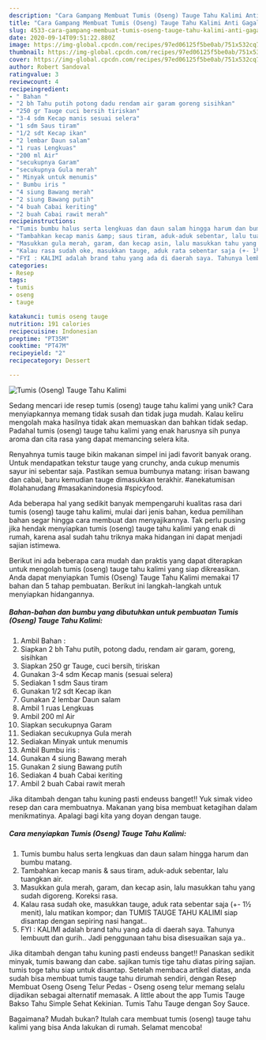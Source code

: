 ```yaml
---
description: "Cara Gampang Membuat Tumis (Oseng) Tauge Tahu Kalimi Anti Gagal"
title: "Cara Gampang Membuat Tumis (Oseng) Tauge Tahu Kalimi Anti Gagal"
slug: 4533-cara-gampang-membuat-tumis-oseng-tauge-tahu-kalimi-anti-gagal
date: 2020-09-14T09:51:22.880Z
image: https://img-global.cpcdn.com/recipes/97ed06125f5be0ab/751x532cq70/tumis-oseng-tauge-tahu-kalimi-foto-resep-utama.jpg
thumbnail: https://img-global.cpcdn.com/recipes/97ed06125f5be0ab/751x532cq70/tumis-oseng-tauge-tahu-kalimi-foto-resep-utama.jpg
cover: https://img-global.cpcdn.com/recipes/97ed06125f5be0ab/751x532cq70/tumis-oseng-tauge-tahu-kalimi-foto-resep-utama.jpg
author: Robert Sandoval
ratingvalue: 3
reviewcount: 4
recipeingredient:
- " Bahan "
- "2 bh Tahu putih potong dadu rendam air garam goreng sisihkan"
- "250 gr Tauge cuci bersih tiriskan"
- "3-4 sdm Kecap manis sesuai selera"
- "1 sdm Saus tiram"
- "1/2 sdt Kecap ikan"
- "2 lembar Daun salam"
- "1 ruas Lengkuas"
- "200 ml Air"
- "secukupnya Garam"
- "secukupnya Gula merah"
- " Minyak untuk menumis"
- " Bumbu iris "
- "4 siung Bawang merah"
- "2 siung Bawang putih"
- "4 buah Cabai keriting"
- "2 buah Cabai rawit merah"
recipeinstructions:
- "Tumis bumbu halus serta lengkuas dan daun salam hingga harum dan bumbu matang."
- "Tambahkan kecap manis &amp; saus tiram, aduk-aduk sebentar, lalu tuangkan air."
- "Masukkan gula merah, garam, dan kecap asin, lalu masukkan tahu yang sudah digoreng. Koreksi rasa."
- "Kalau rasa sudah oke, masukkan tauge, aduk rata sebentar saja (+- 1½ menit), lalu matikan kompor; dan TUMIS TAUGE TAHU KALIMI siap disantap dengan sepiring nasi hangat.."
- "FYI : KALIMI adalah brand tahu yang ada di daerah saya. Tahunya lembuutt dan gurih.. Jadi penggunaan tahu bisa disesuaikan saja ya.."
categories:
- Resep
tags:
- tumis
- oseng
- tauge

katakunci: tumis oseng tauge 
nutrition: 191 calories
recipecuisine: Indonesian
preptime: "PT35M"
cooktime: "PT47M"
recipeyield: "2"
recipecategory: Dessert

---
```



![Tumis (Oseng) Tauge Tahu Kalimi](https://img-global.cpcdn.com/recipes/97ed06125f5be0ab/751x532cq70/tumis-oseng-tauge-tahu-kalimi-foto-resep-utama.jpg)

Sedang mencari ide resep tumis (oseng) tauge tahu kalimi yang unik? Cara menyiapkannya memang tidak susah dan tidak juga mudah. Kalau keliru mengolah maka hasilnya tidak akan memuaskan dan bahkan tidak sedap. Padahal tumis (oseng) tauge tahu kalimi yang enak harusnya sih punya aroma dan cita rasa yang dapat memancing selera kita.

Renyahnya tumis tauge bikin makanan simpel ini jadi favorit banyak orang. Untuk mendapatkan tekstur tauge yang crunchy, anda cukup menumis sayur ini sebentar saja. Pastikan semua bumbunya matang: irisan bawang dan cabai, baru kemudian tauge dimasukkan terakhir. #anekatumisan #olahanudang #masakanindonesia #spicyfood.

Ada beberapa hal yang sedikit banyak mempengaruhi kualitas rasa dari tumis (oseng) tauge tahu kalimi, mulai dari jenis bahan, kedua pemilihan bahan segar hingga cara membuat dan menyajikannya. Tak perlu pusing jika hendak menyiapkan tumis (oseng) tauge tahu kalimi yang enak di rumah, karena asal sudah tahu triknya maka hidangan ini dapat menjadi sajian istimewa.


Berikut ini ada beberapa cara mudah dan praktis yang dapat diterapkan untuk mengolah tumis (oseng) tauge tahu kalimi yang siap dikreasikan. Anda dapat menyiapkan Tumis (Oseng) Tauge Tahu Kalimi memakai 17 bahan dan 5 tahap pembuatan. Berikut ini langkah-langkah untuk menyiapkan hidangannya.

<!--inarticleads1-->

##### Bahan-bahan dan bumbu yang dibutuhkan untuk pembuatan Tumis (Oseng) Tauge Tahu Kalimi:

1. Ambil  Bahan :
1. Siapkan 2 bh Tahu putih, potong dadu, rendam air garam, goreng, sisihkan
1. Siapkan 250 gr Tauge, cuci bersih, tiriskan
1. Gunakan 3-4 sdm Kecap manis (sesuai selera)
1. Sediakan 1 sdm Saus tiram
1. Gunakan 1/2 sdt Kecap ikan
1. Gunakan 2 lembar Daun salam
1. Ambil 1 ruas Lengkuas
1. Ambil 200 ml Air
1. Siapkan secukupnya Garam
1. Sediakan secukupnya Gula merah
1. Sediakan  Minyak untuk menumis
1. Ambil  Bumbu iris :
1. Gunakan 4 siung Bawang merah
1. Gunakan 2 siung Bawang putih
1. Sediakan 4 buah Cabai keriting
1. Ambil 2 buah Cabai rawit merah


Jika ditambah dengan tahu kuning pasti endeuss banget!! Yuk simak video resep dan cara membuatnya. Makanan yang bisa membuat ketagihan dalam menikmatinya. Apalagi bagi kita yang doyan dengan tauge. 

<!--inarticleads2-->

##### Cara menyiapkan Tumis (Oseng) Tauge Tahu Kalimi:

1. Tumis bumbu halus serta lengkuas dan daun salam hingga harum dan bumbu matang.
1. Tambahkan kecap manis &amp; saus tiram, aduk-aduk sebentar, lalu tuangkan air.
1. Masukkan gula merah, garam, dan kecap asin, lalu masukkan tahu yang sudah digoreng. Koreksi rasa.
1. Kalau rasa sudah oke, masukkan tauge, aduk rata sebentar saja (+- 1½ menit), lalu matikan kompor; dan TUMIS TAUGE TAHU KALIMI siap disantap dengan sepiring nasi hangat..
1. FYI : KALIMI adalah brand tahu yang ada di daerah saya. Tahunya lembuutt dan gurih.. Jadi penggunaan tahu bisa disesuaikan saja ya..


Jika ditambah dengan tahu kuning pasti endeuss banget!! Panaskan sedikit minyak, tumis bawang dan cabe. sajikan tumis tige tahu diatas piring sajian. tumis toge tahu siap untuk disantap. Setelah membaca artikel diatas, anda sudah bisa membuat tumis tauge tahu dirumah sendiri, dengan Resep Membuat Oseng Oseng Telur Pedas - Oseng oseng telur memang selalu dijadikan sebagai alternatif memasak. A little about the app Tumis Tauge Bakso Tahu Simple Sehat Kekinian. Tumis Tahu Tauge dengan Soy Sauce. 

Bagaimana? Mudah bukan? Itulah cara membuat tumis (oseng) tauge tahu kalimi yang bisa Anda lakukan di rumah. Selamat mencoba!
